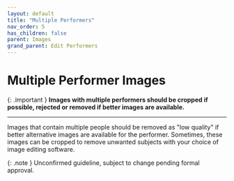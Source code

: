 ```yaml
---
layout: default
title: "Multiple Performers"
nav_order: 5
has_children: false
parent: Images
grand_parent: Edit Performers
---
```


# Multiple Performer Images

{: .important }
**Images with multiple performers should be cropped if possible, rejected or removed if better images are available.**

---

Images that contain multiple people should be removed as "low quality" if better alternative images are available for the performer. Sometimes, these images can be cropped to remove unwanted subjects with your choice of image editing software.

{: .note }
Unconfirmed guideline, subject to change pending formal approval.
